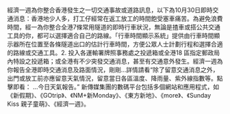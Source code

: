 經濟一週為你整合香港發生之一切交通事故或道路訊息，以下為10月30日即時交通消息：香港地少人多，打工仔經常在返工放工的時間飽受塞車痛苦。為避免浪費時間，經一為你整合全港7條常用隧道的即時行車狀況，無論是揸車或搭公共交通工具的你，都可以選擇適合自己的路線。「行車時間顯示系統」提供由行車時間顯示器所在位置至各條隧道出口的估計行車時間，方便公眾人士計劃行程和選擇合適的路線或交通工具。2. 投入各運輸署牌照事務處之投遞箱或全港18 區指定郵政局內特設之投遞箱；或全港有不少突發交通消息，甚至有交通意外發生。經濟一週為你報告全港即時交通消息及路面情況，剛剛…詳情請看“除了留意交通消息之外，出門或放工前亦應留意天氣情況，留意當日各區溫度、降雨量、紫外線指數等。點擊即看：
…今日天氣報告。”
                                        新傳媒集團的數碼平台包括多個網站和應用程式，如
                                        《新假期》、《GOtrip》、《NM+新Monday》、《東方新地》、《more》、《Sunday Kiss 親子童萌》、《經濟一週》。
                                    